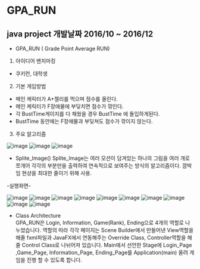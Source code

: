 # GPA_RUN
java project
개발날짜 2016/10 ~ 2016/12
---------------------------------------------

- GPA_RUN ( Grade Point Average RUN)

1. 아이디어 벤치마킹 
- 쿠키런, 대학생

2. 기본 게임방법
- 메인 케릭터가 A+젤리를 먹으며 점수를 올린다.
- 메인 케릭터가 F장애물에 부딪치면 점수가 깎인다.
- 각 BustTime게이지를 다 채웠을 경우  BustTime 에 돌입하게된다.
- BustTime 동안에는 F장애물과 부딪쳐도 점수가 깎이지 않는다.

3. 주요 알고리즘

![image](https://user-images.githubusercontent.com/31503178/64945895-9ce8fc80-d8ac-11e9-9aca-13b22b40b717.png)
![image](https://user-images.githubusercontent.com/31503178/64945896-9eb2c000-d8ac-11e9-9718-942ce33432f4.png)
![image](https://user-images.githubusercontent.com/31503178/64945904-a1adb080-d8ac-11e9-8eb5-ca3e455950be.png)

- Splite_Image()
 Splite_Image는 여러 모션이 담겨있는 하나의 그림을 여러 개로 쪼개어 각각의 부분만을 출력하여 연속적으로 보여주는 방식의 알고리즘이다. 깜박임 현상을 최대한 줄이기 위해 사용.




-실행화면-

![image](https://user-images.githubusercontent.com/31503178/64944648-cc4a3a00-d8a9-11e9-8557-ad3e459a31ea.png)
![image](https://user-images.githubusercontent.com/31503178/64944663-d3714800-d8a9-11e9-9ffb-65bb0dcb3285.png)
![image](https://user-images.githubusercontent.com/31503178/64944671-d66c3880-d8a9-11e9-8dfc-003907f1946d.png)
![image](https://user-images.githubusercontent.com/31503178/64944778-16cbb680-d8aa-11e9-9a12-a928cfe259e8.png)
![image](https://user-images.githubusercontent.com/31503178/64944682-dcfab000-d8a9-11e9-9b73-e32ebf0f54cd.png)
![image](https://user-images.githubusercontent.com/31503178/64944688-dff5a080-d8a9-11e9-945f-a820a4e1f646.png)
![image](https://user-images.githubusercontent.com/31503178/64944813-277c2c80-d8aa-11e9-8c30-43d09be38fda.png)
![image](https://user-images.githubusercontent.com/31503178/64944822-2ba84a00-d8aa-11e9-9985-71847516f30b.png)
![image](https://user-images.githubusercontent.com/31503178/64944829-306cfe00-d8aa-11e9-9591-19832cd2926d.png)
![image](https://user-images.githubusercontent.com/31503178/64945290-2dbed880-d8ab-11e9-9098-b033fc51bf1f.png)

- Class Architecture  
 GPA_RUN은 Login, Information, Game(Rank), Ending으로 4개의 역할로 나누었습니다. 역할의 따라 각각 페이지는 Scene Builder에서 만들어낸 View역할을 해줄 fxml파일과 JavaFX에서 연동해주는 Override Class, Controller역할을 해줄 Control Class로 나뉘어져 있습니다.
Main에서 선언한 Stage에 Login_Page ,Game_Page, Information_Page, Ending_Page를 Application(main) 올려 게임을 진행 할 수 있도록 합니다.
